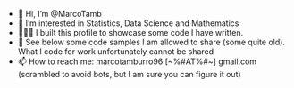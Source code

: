 - 👋 Hi, I’m @MarcoTamb
- 👀 I’m interested in Statistics, Data Science and Mathematics
- 👨🏻‍💻 I built this profile to showcase some code I have written.
- 🤫 See below some code samples I am allowed to share (some quite old). What I code for work unfortunately cannot be shared
- 📫 How to reach me: marcotamburro96 [~%#AT%#~] gmail.com (scrambled to avoid bots, but I am sure you can figure it out)
